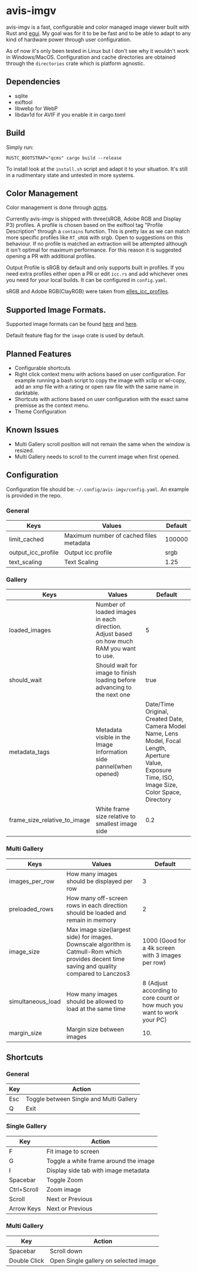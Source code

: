 # avis-imgv

avis-imgv is a fast, configurable and color managed image viewer built with Rust and [egui](https://github.com/emilk/egui). My goal was for it to be be fast and to be able to adapt to any kind of hardware power through user configuration.

As of now it's only been tested in Linux but I don't see why it wouldn't work in Windows/MacOS. Configuration and cache directories are obtained through the `directories` crate which is platform agnostic.

## Dependencies

- sqlite
- exiftool
- libwebp for WebP
- libdav1d for AVIF if you enable it in cargo.toml

## Build

Simply run:

`RUSTC_BOOTSTRAP="qcms" cargo build --release`

To install look at the `install.sh` script and adapt it to your situation. It's still in a rudimentary state and untested in more systems.

## Color Management

Color management is done through [qcms](https://github.com/FirefoxGraphics/qcms).

Currently avis-imgv is shipped with three(sRGB, Adobe RGB and Display P3) profiles. A profile is chosen based on the exiftool tag "Profile Description" through a `contains` function. This is pretty lax as we can match more specific profiles like `RT_sRGB` with srgb. Open to suggestions on this behaviour. If no profile is matched an extraction will be attempted although it isn't optimal for maximum performance. For this reason it is suggested opening a PR with additional profiles.

Output Profile is sRGB by default and only supports built in profiles. If you need extra profiles either open a PR or edit `icc.rs` and add whichever ones you need for your local builds. It can be configured in `config.yaml`.

sRGB and Adobe RGB(ClayRGB) were taken from [elles_icc_profiles](https://github.com/ellelstone/elles_icc_profiles).

## Supported Image Formats.

Supported image formats can be found [here](https://github.com/image-rs/image/blob/master/README.md) and [here](https://docs.rs/crate/image/latest/features).

Default feature flag for the `image` crate is used by default.

## Planned Features

- Configurable shortcuts
- Right click context menu with actions based on user configuration. For example running a bash script to copy the image with xclip or wl-copy, add an xmp file with a rating or open raw file with the same name in darktable.
- Shortcuts with actions based on user configuration with the exact same premisse as the context menu.
- Theme Configuration

## Known Issues

- Multi Gallery scroll position will not remain the same when the window is resized.
- Multi Gallery needs to scroll to the current image when first opened.

## Configuration

Configuration file should be: `~/.config/avis-imgv/config.yaml`. An example is provided in the repo.

### General

Keys | Values | Default 
--- | --- | ---
limit_cached  | Maximum number of cached files metadata | 100000
output_icc_profile | Output icc profile | srgb 
text_scaling | Text Scaling | 1.25

### Gallery

Keys | Values | Default 
--- | --- | ---
loaded_images | Number of loaded images in each direction. Adjust based on how much RAM you want to use. | 5
should_wait | Should wait for image to finish loading before advancing to the next one | true
metadata_tags | Metadata visible in the Image Information side pannel(when opened) | Date/Time Original, Created Date, Camera Model Name, Lens Model, Focal Length, Aperture Value, Exposure Time, ISO, Image Size, Color Space, Directory
frame_size_relative_to_image | White frame size relative to smallest image side | 0.2

### Multi Gallery

Keys | Values | Default 
--- | --- | ---
images_per_row | How many images should be displayed per row | 3
preloaded_rows | How many off-screen rows in each direction should be loaded and remain in memory | 2
image_size | Max image size(largest side) for images. Downscale algorithm is Catmull-Rom which provides decent time saving and quality compared to Lanczos3 | 1000 (Good for a 4k screen with 3 images per row)
simultaneous_load | How many images should be allowed to load at the same time | 8 (Adjust according to core count or how much you want to work your PC)
margin_size | Margin size between images | 10.

## Shortcuts

### General

Key | Action
--- | --- 
Esc | Toggle between Single and Multi Gallery
Q | Exit

### Single Gallery

Key | Action
--- | --- 
F | Fit image to screen
G | Toggle a white frame around the image
I | Display side tab with image metadata
Spacebar | Toggle Zoom
Ctrl+Scroll | Zoom image
Scroll | Next or Previous 
Arrow Keys | Next or Previous


### Multi Gallery
Key | Action
--- | ---
Spacebar | Scroll down
Double Click | Open Single gallery on selected image
